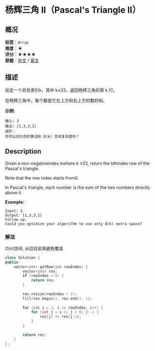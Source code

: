 # 杨辉三角 II（Pascal's Triangle II）
## 概况
**标签**：*`Array`*<br>
**难度**：★<br>
**评分**：★★★★<br>
**原题**：[中文](https://leetcode-cn.com/problems/pascals-triangle-ii) / [英文](https://leetcode.com/problems/pascals-triangle-ii)

## 描述
给定一个非负索引k，其中 k&le;33，返回杨辉三角的第 k 行。

在杨辉三角中，每个数是它左上方和右上方的数的和。

**示例:**

```
输入: 3
输出: [1,3,3,1]
进阶：
你可以优化你的算法到 O(k) 空间复杂度吗？
```

## Description
Given a non-negativeindex kwhere k &le;33, return the kthindex row of the Pascal&#39;s triangle.

Note that the row index starts from0.

In Pascal&#39;s triangle, each number is the sum of the two numbers directly above it.

**Example:**
```
Input: 3
Output: [1,3,3,1]
Follow up:
Could you optimize your algorithm to use only O(k) extra space?
```


### 解法
O(n)空间, 从后往前填避免覆盖
```c++
class Solution {
public:
    vector<int> getRow(int rowIndex) {
        vector<int> res;
        if (rowIndex < 0) {
            return res;
        }
        
        res.resize(rowIndex + 1);
        fill(res.begin(), res.end(), 1);
        
        for (int i = 1; i <= rowIndex; i++) {
            for (int j = i-1; j > 0; j--) {
                res[j] += res[j-1];
            }
        }
        
        return res;
    }
};
```